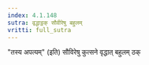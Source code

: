 ```yaml
---
index: 4.1.148
sutra: वृद्धाट्ठक् सौवीरेषु बहुलम्
vritti: full_sutra
---
```


"तस्य अपत्यम्" (इति) सौविरेषु कुत्सने वृद्धात् बहुलम् ठक्